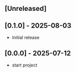 ## [Unreleased]

## [0.1.0] - 2025-08-03

- Initial release

## [0.0.0] - 2025-07-12

- start project
